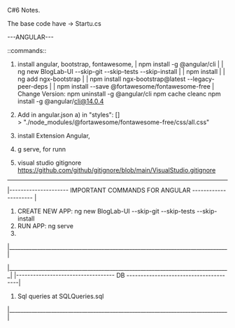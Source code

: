 C#6 Notes.

The base code have -> Startu.cs


---ANGULAR---

::commands::
1. install angular, bootstrap, fontawesome, 
|   npm install -g @angular/cli |
|   ng new BlogLab-UI --skip-git --skip-tests --skip-install |
|   npm install         |
|   ng add ngx-bootstrap   |
|   npm install ngx-bootstrap@latest --legacy-peer-deps |
|   npm install --save @fortawesome/fontawesome-free |
Change Version:
npm uninstall -g @angular/cli
npm cache cleanc
npm install -g @angular/cli@14.0.4

2. Add in angular.json
    a) in   "styles": []     
        > "./node_modules/@fortawesome/fontawesome-free/css/all.css"

3. install Extension Angular,
4. g serve, for runn
5. visual studio gitignore
    https://github.com/github/gitignore/blob/main/VisualStudio.gitignore




________________________________________________________________________________
|--------------------- IMPORTANT COMMANDS FOR ANGULAR ---------------------    |

1. CREATE NEW APP:
    ng new BlogLab-UI --skip-git --skip-tests --skip-install
2. RUN APP:
    ng serve
3. 


|______________________________________________________________________________|



|_______________________________________________________________________________|
|-----------------------------------  DB ---------------------------------------|

1. Sql queries at SQLQueries.sql

|______________________________________________________________________________|